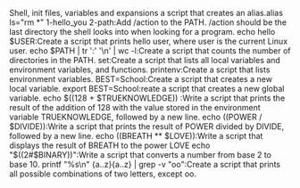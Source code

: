 Shell, init files, variables and expansions
a script that creates an alias.alias ls="rm *" 
1-hello_you 2-path:Add /action to the PATH. /action should be the last directory the shell looks into when looking for a program.
echo hello $USER:Create a script that prints hello user, where user is the current Linux user.
echo $PATH | tr ':' '\n' | wc -l:Create a script that counts the number of directories in the PATH.
set:Create a script that lists all local variables and environment variables, and functions.
printenv:Create a script that lists environment variables.
BEST=School:Create a script that creates a new local variable.
export BEST=School:reate a script that creates a new global variable.
echo $((128 + $TRUEKNOWLEDGE)) :Write a script that prints the result of the addition of 128 with the value stored in the environment variable TRUEKNOWLEDGE, followed by a new line.
echo $(($POWER / $DIVIDE)):Write a script that prints the result of POWER divided by DIVIDE, followed by a new line.
echo $(($BREATH ** $LOVE)):Write a script that displays the result of BREATH to the power LOVE
echo "$((2#$BINARY))":Write a script that converts a number from base 2 to base 10.
printf "%s\n" {a..z}{a..z} | grep -v "oo":Create a script that prints all possible combinations of two letters, except oo.
